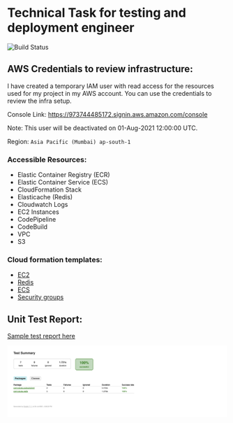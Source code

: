 # Technical Task for testing and deployment engineer
![Build Status](https://codebuild.ap-south-1.amazonaws.com/badges?uuid=eyJlbmNyeXB0ZWREYXRhIjoiQTVqNmdtQWVVb05UbVJnM1VuV29md2hTWmprWDVpRGJ1d1A0WmlPM0t2ZlFQZFFHL1pNc0tPYnIvbVV4OThPamUvc2VjZE5WVWRiU0ZtSm9hVitxejB3PSIsIml2UGFyYW1ldGVyU3BlYyI6Ikk4U0doektRL20zb2svbW8iLCJtYXRlcmlhbFNldFNlcmlhbCI6Mn0%3D&branch=master)

## AWS Credentials to review infrastructure:
I have created a temporary IAM user with read access for the resources used for my project in my AWS account. You can use the credentials to review the infra setup.

Console Link: https://973744485172.signin.aws.amazon.com/console



Note: This user will be deactivated on 01-Aug-2021 12:00:00 UTC.

Region: `Asia Pacific (Mumbai) ap-south-1`

### Accessible Resources:
- Elastic Container Registry (ECR)
- Elastic Container Service (ECS)
- CloudFormation Stack
- Elasticache (Redis)
- Cloudwatch Logs
- EC2 Instances
- CodePipeline
- CodeBuild
- VPC
- S3

### Cloud formation templates:
- [EC2](./Ec2-tutuka.yml)
- [Redis](./Tukaka-Redis.yml)
- [ECS](./Tutuka-ECS-Cluster.yml)
- [Security groups](./tutuka-SecurityGroups.yml) 

## Unit Test Report:
[Sample test report here](./build/reports/tests/test/index.html)

![sample test report screenshot](https://github.com/MohanSha/tutuka/blob/master/Test%20Report%20Screenshot.png)
















